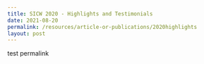 ```yaml
---
title: SICW 2020 - Highlights and Testimonials
date: 2021-08-20
permalink: /resources/article-or-publications/2020highlights
layout: post
---
```


test permalink